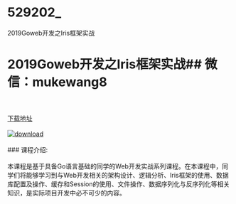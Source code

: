 # 529202_
2019Goweb开发之Iris框架实战
# 2019Goweb开发之Iris框架实战## 微信：mukewang8
<br/></br>[下载地址](http://www.36tz.cn/article/529202 "下载地址")
<br/></br>[![download](http://36tz.cn/muke_img/2019_12_356-21-300x169.jpg "下载地址")](http://www.36tz.cn/article/529202 "下载地址")
<br/></br>### 课程介绍:<br/></br>本课程是基于具备Go语言基础的同学的Web开发实战系列课程。在本课程中，同学们将能够学习到与Web开发相关的架构设计、逻辑分析、Iris框架的使用、数据库配置及操作、缓存和Session的使用、文件操作、数据序列化与反序列化等相关知识，是实际项目开发中必不可少的内容。


 

